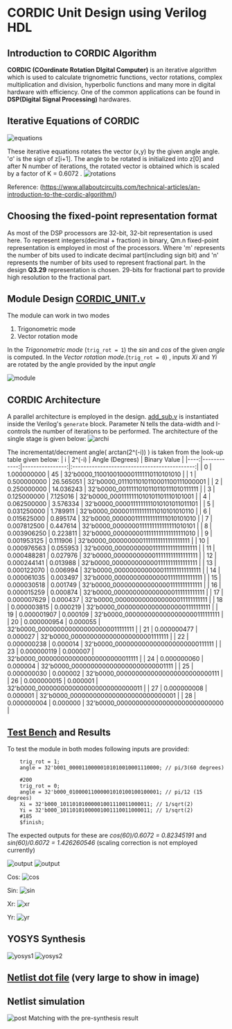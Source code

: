 # CORDIC Unit Design using Verilog HDL

## Introduction to CORDIC Algorithm
**CORDIC (COordinate Rotation DIgital Computer)** is an iterative algorithm which is used to calculate trignometric functions, vector rotations, complex multiplication and division, hyperbolic functions
and many more in digital hardware with efficiency.
One of the common applications can be found in **DSP(Digital Signal Processing)** hardwares.

## Iterative Equations of CORDIC
![equations](https://github.com/SudeepJoshi22/SynthoSphere_CORDIC_Unit/blob/main/images/Screenshot%20from%202023-08-26%2000-49-17.png)

These iterative equations rotates the vector (x,y) by the given angle angle. 'σ' is the sign of z[i+1]. The angle to be rotated is initialized into z[0] and after N number of iterations, the rotated vector is obtained which is scaled by a factor of K = 0.6072 .
![rotations](https://github.com/SudeepJoshi22/SynthoSphere_CORDIC_Unit/blob/main/images/Screenshot%20from%202023-08-26%2000-49-57.png)	

Reference: (https://www.allaboutcircuits.com/technical-articles/an-introduction-to-the-cordic-algorithm/)

## Choosing the fixed-point representation format
As most of the DSP processors are 32-bit, 32-bit representation is used here. To represent integers(decimal +  fraction) in binary, Qm.n fixed-point representation is employed in most of the processors. Where 'm' represents the number of bits used to indicate decimal part(including sign bit) and 'n' represents the number of bits used to represent fractional part.
In the design **Q3.29** representation is chosen. 29-bits for fractional part to provide high resolution to the fractional part.

## Module Design [CORDIC_UNIT.v](Design_files/CORDIC_UNIT.v)
The module can work in two modes
1. Trigonometric mode
2. Vector rotation mode

In the *Trigonometric mode* (`trig_rot = 1`) the *sin* and *cos* of the given *angle* is computed. In the _Vector rotation mode_.(`trig_rot = 0`) , inputs *Xi* and *Yi* are rotated by the angle provided by the input *angle*

![module](https://github.com/SudeepJoshi22/SynthoSphere_CORDIC_Unit/blob/main/images/module.jpg)

## CORDIC Architecture
A parallel architecture is employed in the design. [add_sub.v](Design_files/add_sub.v) is instantiated inside the Verilog's `generate` block. Parameter N tells the data-width and I-controls the number of iterations to be performed.
The architecture of the single stage is given below:
![archi](https://github.com/SudeepJoshi22/SynthoSphere_CORDIC_Unit/blob/main/images/archi.jpg)

The incrementat/decrement angle( arctan(2^(-i)) ) is taken from the look-up table given below:
| i   | 2^(-i)      | Angle (Degrees) | Binary Value                                |
|----:|------------:|----------------:|:--------------------------------------------:|
|  0  | 1.000000000 |              45 | 32'b0000_1100100100001111110110101010       |
|  1  | 0.500000000 |       26.565051 | 32'b0000_0111011010110001100111000001       |
|  2  | 0.250000000 |       14.036243 | 32'b0000_0011111010110110111010111111       |
|  3  | 0.125000000 |        7.125016 | 32'b0000_0001111111010101101110101001       |
|  4  | 0.062500000 |        3.576334 | 32'b0000_0000111111111010101011011101       |
|  5  | 0.031250000 |        1.789911 | 32'b0000_0000011111111111010101010110       |
|  6  | 0.015625000 |        0.895174 | 32'b0000_0000001111111111111010101010       |
|  7  | 0.007812500 |        0.447614 | 32'b0000_0000000111111111111111010101       |
|  8  | 0.003906250 |        0.223811 | 32'b0000_0000000011111111111111111010       |
|  9  | 0.001953125 |        0.111906 | 32'b0000_0000000001111111111111111111       |
| 10  | 0.000976563 |        0.055953 | 32'b0000_0000000000111111111111111111       |
| 11  | 0.000488281 |        0.027976 | 32'b0000_0000000000011111111111111111       |
| 12  | 0.000244141 |        0.013988 | 32'b0000_0000000000001111111111111111       |
| 13  | 0.000122070 |        0.006994 | 32'b0000_0000000000000111111111111111       |
| 14  | 0.000061035 |        0.003497 | 32'b0000_0000000000000011111111111111       |
| 15  | 0.000030518 |        0.001749 | 32'b0000_0000000000000001111111111111       |
| 16  | 0.000015259 |        0.000874 | 32'b0000_0000000000000000111111111111       |
| 17  | 0.000007629 |        0.000437 | 32'b0000_0000000000000000011111111111       |
| 18  | 0.000003815 |        0.000219 | 32'b0000_0000000000000000001111111111       |
| 19  | 0.000001907 |        0.000109 | 32'b0000_0000000000000000000111111111       |
| 20  | 0.000000954 |        0.000055 | 32'b0000_0000000000000000000011111111       |
| 21  | 0.000000477 |        0.000027 | 32'b0000_0000000000000000000001111111       |
| 22  | 0.000000238 |        0.000014 | 32'b0000_0000000000000000000000111111       |
| 23  | 0.000000119 |        0.000007 | 32'b0000_0000000000000000000000011111       |
| 24  | 0.000000060 |        0.000004 | 32'b0000_0000000000000000000000001111       |
| 25  | 0.000000030 |        0.000002 | 32'b0000_0000000000000000000000000111       |
| 26  | 0.000000015 |        0.000001 | 32'b0000_0000000000000000000000000011       |
| 27  | 0.000000008 |        0.000001 | 32'b0000_0000000000000000000000000001       |
| 28  | 0.000000004 |        0.000000 | 32'b0000_0000000000000000000000000000       |


## [Test Bench](Design_files/tb_CORDIC_UNIT.v) and Results
To test the module in both modes following inputs are provided:
```
    trig_rot = 1;
    angle = 32'b001_00001100000101010010001110000; // pi/3(60 degrees)
    
    #200
    trig_rot = 0; 
    angle = 32'b000_01000011000001010100100100001; // pi/12 (15 degrees)
    Xi = 32'b000_10110101000001001110011000011; // 1/sqrt(2)
    Yi = 32'b000_10110101000001001110011000011; // 1/sqrt(2)
    #185
    $finish;
```

The expected outputs for these are _cos(60)/0.6072 = 0.82345191_ and _sin(60)/0.6072 = 1.426260546_
(scaling correction is not employed currently)

![output](https://github.com/SudeepJoshi22/SynthoSphere_CORDIC_Unit/blob/main/images/output.png)
![output](https://github.com/SudeepJoshi22/SynthoSphere_CORDIC_Unit/blob/main/images/Screenshot%20from%202023-08-26%2003-07-10.png)

Cos:
![cos](https://github.com/SudeepJoshi22/SynthoSphere_CORDIC_Unit/blob/main/images/cos.png)

Sin:
![sin](https://github.com/SudeepJoshi22/SynthoSphere_CORDIC_Unit/blob/main/images/sin.png)

Xr:
![xr](https://github.com/SudeepJoshi22/SynthoSphere_CORDIC_Unit/blob/main/images/Xr.png)

Yr:
![yr](https://github.com/SudeepJoshi22/SynthoSphere_CORDIC_Unit/blob/main/images/Yr.png)


## YOSYS Synthesis
![yosys1](https://github.com/SudeepJoshi22/SynthoSphere_CORDIC_Unit/blob/main/images/Screenshot%20from%202023-08-25%2023-59-42.png)
![yosys2](https://github.com/SudeepJoshi22/SynthoSphere_CORDIC_Unit/blob/main/images/Screenshot%20from%202023-08-26%2000-05-20.png)

## [Netlist dot file](netlist.ps) (very large to show in image)

## Netlist simulation
![post](https://github.com/SudeepJoshi22/SynthoSphere_CORDIC_Unit/blob/main/images/post.png)
Matching with the pre-synthesis result

